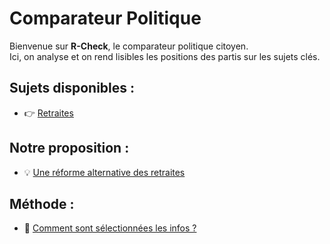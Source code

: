# Comparateur Politique

Bienvenue sur **R-Check**, le comparateur politique citoyen.  
Ici, on analyse et on rend lisibles les positions des partis sur les sujets clés.

## Sujets disponibles :
- 👉 [Retraites](retraites.md)

## Notre proposition :
- 💡 [Une réforme alternative des retraites](proposition.md)

## Méthode :
- 🧭 [Comment sont sélectionnées les infos ?](methode.md)
